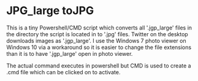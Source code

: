 # JPG_large toJPG

This is a tiny Powershell/CMD script which converts all '.jgp_large' files in the directory the script is located in to '.jpg' files. Twitter on the desktop downloads images as '.jgp_large'. I use the Windows 7 photo viewer on Windows 10 via a workaround so it is easier to change the file extensions than it is to have '.jgp_large' open in photo viewer.

The actual command executes in powershell but CMD is used to create a .cmd file which can be clicked on to activate.